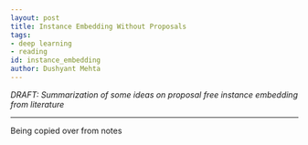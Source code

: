 ```yaml
---
layout: post
title: Instance Embedding Without Proposals
tags:
- deep learning
- reading
id: instance_embedding
author: Dushyant Mehta
---
```


*DRAFT: Summarization of some ideas on proposal free instance embedding from literature*

-----
  
Being copied over from notes
